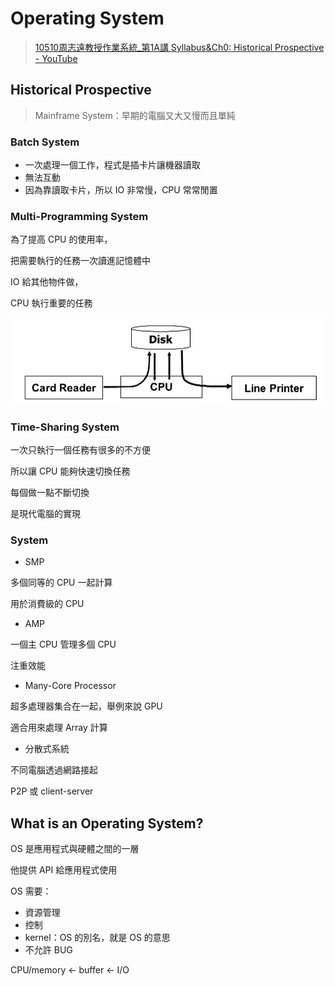 # Operating System

> [10510周志遠教授作業系統_第1A講 Syllabus&Ch0: Historical Prospective - YouTube](https://www.youtube.com/watch?v=3PfL2WIS22o&list=PLS0SUwlYe8czigQPzgJTH2rJtwm0LXvDX&index=1&ab_channel=NTHUOCW)

## Historical Prospective

> Mainframe System：早期的電腦又大又慢而且單純

### Batch System

- 一次處理一個工作，程式是插卡片讓機器讀取
- 無法互動
- 因為靠讀取卡片，所以 IO 非常慢，CPU 常常閒置

### Multi-Programming System

為了提高 CPU 的使用率，

把需要執行的任務一次讀進記憶體中

IO 給其他物件做，

CPU 執行重要的任務

<img src="./image/NTHU-Operating-System/001.png">

### Time-Sharing System

一次只執行一個任務有很多的不方便

所以讓 CPU 能夠快速切換任務

每個做一點不斷切換

是現代電腦的實現

### System

- SMP

多個同等的 CPU 一起計算

用於消費級的 CPU

- AMP

一個主 CPU 管理多個 CPU

注重效能

- Many-Core Processor

超多處理器集合在一起，舉例來說 GPU

適合用來處理 Array 計算

- 分散式系統

不同電腦透過網路接起

P2P 或 client-server

## What is an Operating System?

OS 是應用程式與硬體之間的一層

他提供 API 給應用程式使用

OS 需要：

- 資源管理
- 控制
- kernel：OS 的別名，就是 OS 的意思
- 不允許 BUG

CPU/memory <- buffer <- I/O
